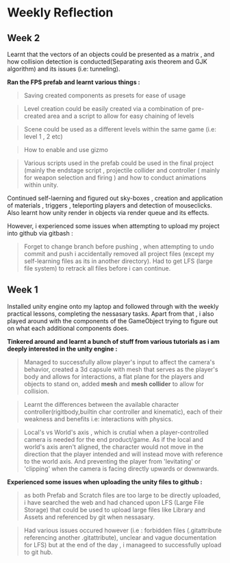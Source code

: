 
# Weekly Reflection

## Week 2
Learnt that the vectors of an objects could be presented as a matrix , and how collision detection is conducted(Separating axis theorem and GJK algorithm) 
and its issues (i.e: tunneling). 

**Ran the FPS prefab and learnt various things :**
> Saving created components as presets for ease of usage

> Level creation could be easily created via a combination of pre-created area and a script to allow for easy chaining of levels

> Scene could be used as a different levels within the same game (i.e: level 1 , 2 etc)

> How to enable and use gizmo

> Various scripts used in the prefab could be used in the final project (mainly the endstage script , projectile collider and controller ( mainly for weapon
> selection and firing ) and how to conduct animations within unity.

Continued self-laerning and figured out sky-boxes , creation and application of materials , triggers , teleporting players and detection of mouseclicks.
Also learnt how unity render in objects via render queue and its effects.

However, i experienced some issues when attempting to upload my project into github via gitbash :
> Forget to change branch before pushing , when attempting to undo commit and push i accidentally removed all project files (except my self-learning files
> as its in another directory). Had to get LFS (large file system) to retrack all files before i can continue.

## Week 1

Installed unity engine onto my laptop and followed through with the weekly practical lessons, completing the nessasary tasks. Apart from that , 
i also played around with the components of the GameObject trying to figure out on what each additional components does.  

**Tinkered around and learnt a bunch of stuff from various tutorials as i am deeply interested in the unity engine :**  

> Managed to successfully allow player's input to affect the camera's behavior, created a 3d capsule with mesh that serves as the player's body and allows 
for interactions, a flat plane for the players and objects to stand on, added **mesh** and **mesh collider** to allow for collision. 

> Learnt the differences between the available character controller(rigitbody,builtin char controller and kinematic), each of their weakness and benefits i.e:
> interactions with physics.  

> Local's vs World's axis , which is crutial when a player-controlled camera is needed for the end product/game. As if the local and world's axis aren't aligned,
> the character would not move in the direction that the player intended and will instead move with reference to the world axis. And preventing the player from
> 'levitating' or 'clipping' when the camera is facing directly upwards or downwards.

**Experienced some issues when uploading the unity files to github :**  

> as both Prefab and Scratch files are too large to be directly uploaded, i have searched the web and had chanced upon LFS (Large File Storage)
that could be used to upload large files like Library and Assets and referenced by git when nessasary.

> Had various issues occured however (i.e : forbidden files (.gitattribute referencing another .gitattribute), unclear and vague documentation for LFS) but at the end of the day , i manageed to successfully upload
to git hub.
